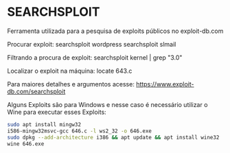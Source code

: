 # SEARCHSPLOIT

Ferramenta utilizada para a pesquisa de exploits públicos no exploit-db.com

Procurar exploit:
searchsploit wordpress
searchsploit slmail

Filtrando a procura de exploit:
searchsploit kernel | grep "3.0"

Localizar o exploit na máquina:
locate 643.c

Para maiores detalhes e argumentos acesse:
https://www.exploit-db.com/searchsploit

Alguns Exploits são para Windows e nesse caso é necessário utilizar o Wine para executar esses Exploits:
```bash
sudo apt install mingw32  
i586-mingw32msvc-gcc 646.c -l ws2_32 -o 646.exe  
sudo dpkg --add-architecture i386 && apt update && apt install wine32  
wine 646.exe
```
